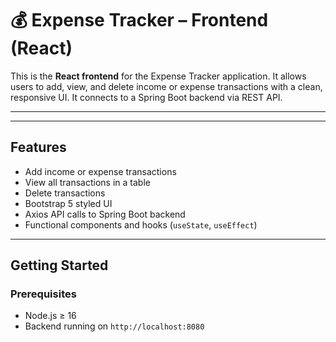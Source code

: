 # 💰 Expense Tracker – Frontend (React)

This is the **React frontend** for the Expense Tracker application. It allows users to add, view, and delete income or expense transactions with a clean, responsive UI. It connects to a Spring Boot backend via REST API.

---



---

##  Features

-  Add income or expense transactions
-  View all transactions in a table
-  Delete transactions
-  Bootstrap 5 styled UI
-  Axios API calls to Spring Boot backend
-  Functional components and hooks (`useState`, `useEffect`)

---

##  Getting Started

### Prerequisites

- Node.js ≥ 16
- Backend running on `http://localhost:8080`


